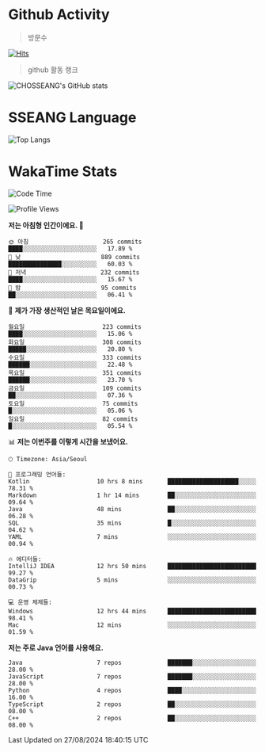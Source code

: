 <!--
**CHOSSEANG/CHOSSEANG** is a ✨ _special_ ✨ repository because its `README.md` (this file) appears on your GitHub profile.

Here are some ideas to get you started:

- 🔭 I’m currently working on ...
- 🌱 I’m currently learning ...
- 👯 I’m looking to collaborate on ...
- 🤔 I’m looking for help with ...
- 💬 Ask me about ...
- 📫 How to reach me: ...
- 😄 Pronouns: ...
- ⚡ Fun fact: ...
-->

# Github Activity
> 방문수

[![Hits](https://hits.seeyoufarm.com/api/count/incr/badge.svg?url=https%3A%2F%2Fgithub.com%2FCHOSSEANG&count_bg=%238AED3E&title_bg=%23495358&icon=electron.svg&icon_color=%23E7E7E7&title=CHOSSEANG&edge_flat=false)](https://hits.seeyoufarm.com)
> github 활동 랭크

![CHOSSEANG's GitHub stats](https://github-readme-stats.vercel.app/api?username=CHOSSEANG&show_icons=true&theme=radical)

# SSEANG Language
![Top Langs](https://github-readme-stats.vercel.app/api/top-langs/?username=CHOSSEANG&layout=compact)

# WakaTime Stats

<!--START_SECTION:waka-->
![Code Time](http://img.shields.io/badge/Code%20Time-35%20hrs%209%20mins-blue)

![Profile Views](http://img.shields.io/badge/Profile%20Views-395-blue)

**저는 아침형 인간이에요. 🐤** 

```text
🌞 아침                     265 commits         ████░░░░░░░░░░░░░░░░░░░░░   17.89 % 
🌆 낮　                     889 commits         ███████████████░░░░░░░░░░   60.03 % 
🌃 저녁                     232 commits         ████░░░░░░░░░░░░░░░░░░░░░   15.67 % 
🌙 밤　                     95 commits          ██░░░░░░░░░░░░░░░░░░░░░░░   06.41 % 
```
📅 **제가 가장 생산적인 날은 목요일이에요.** 

```text
월요일                      223 commits         ████░░░░░░░░░░░░░░░░░░░░░   15.06 % 
화요일                      308 commits         █████░░░░░░░░░░░░░░░░░░░░   20.80 % 
수요일                      333 commits         ██████░░░░░░░░░░░░░░░░░░░   22.48 % 
목요일                      351 commits         ██████░░░░░░░░░░░░░░░░░░░   23.70 % 
금요일                      109 commits         ██░░░░░░░░░░░░░░░░░░░░░░░   07.36 % 
토요일                      75 commits          █░░░░░░░░░░░░░░░░░░░░░░░░   05.06 % 
일요일                      82 commits          █░░░░░░░░░░░░░░░░░░░░░░░░   05.54 % 
```


📊 **저는 이번주를 이렇게 시간을 보냈어요.** 

```text
🕑︎ Timezone: Asia/Seoul

💬 프로그래밍 언어들: 
Kotlin                   10 hrs 8 mins       ████████████████████░░░░░   78.31 % 
Markdown                 1 hr 14 mins        ██░░░░░░░░░░░░░░░░░░░░░░░   09.64 % 
Java                     48 mins             ██░░░░░░░░░░░░░░░░░░░░░░░   06.28 % 
SQL                      35 mins             █░░░░░░░░░░░░░░░░░░░░░░░░   04.62 % 
YAML                     7 mins              ░░░░░░░░░░░░░░░░░░░░░░░░░   00.94 % 

🔥 에디터들: 
IntelliJ IDEA            12 hrs 50 mins      █████████████████████████   99.27 % 
DataGrip                 5 mins              ░░░░░░░░░░░░░░░░░░░░░░░░░   00.73 % 

💻 운영 체제들: 
Windows                  12 hrs 44 mins      █████████████████████████   98.41 % 
Mac                      12 mins             ░░░░░░░░░░░░░░░░░░░░░░░░░   01.59 % 
```

**저는 주로 Java 언어를 사용해요.** 

```text
Java                     7 repos             ███████░░░░░░░░░░░░░░░░░░   28.00 % 
JavaScript               7 repos             ███████░░░░░░░░░░░░░░░░░░   28.00 % 
Python                   4 repos             ████░░░░░░░░░░░░░░░░░░░░░   16.00 % 
TypeScript               2 repos             ██░░░░░░░░░░░░░░░░░░░░░░░   08.00 % 
C++                      2 repos             ██░░░░░░░░░░░░░░░░░░░░░░░   08.00 % 
```




 Last Updated on 27/08/2024 18:40:15 UTC
<!--END_SECTION:waka-->
